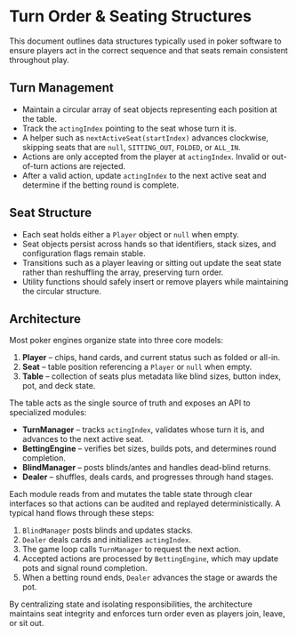 # Turn Order & Seating Structures

This document outlines data structures typically used in poker software to ensure players act in the correct sequence and that seats remain consistent throughout play.

## Turn Management

- Maintain a circular array of seat objects representing each position at the table.
- Track the `actingIndex` pointing to the seat whose turn it is.
- A helper such as `nextActiveSeat(startIndex)` advances clockwise, skipping seats that are `null`, `SITTING_OUT`, `FOLDED`, or `ALL_IN`.
- Actions are only accepted from the player at `actingIndex`. Invalid or out-of-turn actions are rejected.
- After a valid action, update `actingIndex` to the next active seat and determine if the betting round is complete.

## Seat Structure

- Each seat holds either a `Player` object or `null` when empty.
- Seat objects persist across hands so that identifiers, stack sizes, and configuration flags remain stable.
- Transitions such as a player leaving or sitting out update the seat state rather than reshuffling the array, preserving turn order.
- Utility functions should safely insert or remove players while maintaining the circular structure.

## Architecture

Most poker engines organize state into three core models:

1. **Player** – chips, hand cards, and current status such as folded or all-in.
2. **Seat** – table position referencing a `Player` or `null` when empty.
3. **Table** – collection of seats plus metadata like blind sizes, button index, pot, and deck state.

The table acts as the single source of truth and exposes an API to specialized modules:

- **TurnManager** – tracks `actingIndex`, validates whose turn it is, and advances to the next active seat.
- **BettingEngine** – verifies bet sizes, builds pots, and determines round completion.
- **BlindManager** – posts blinds/antes and handles dead-blind returns.
- **Dealer** – shuffles, deals cards, and progresses through hand stages.

Each module reads from and mutates the table state through clear interfaces so that actions can be audited and replayed deterministically. A typical hand flows through these steps:

1. `BlindManager` posts blinds and updates stacks.
2. `Dealer` deals cards and initializes `actingIndex`.
3. The game loop calls `TurnManager` to request the next action.
4. Accepted actions are processed by `BettingEngine`, which may update pots and signal round completion.
5. When a betting round ends, `Dealer` advances the stage or awards the pot.

By centralizing state and isolating responsibilities, the architecture maintains seat integrity and enforces turn order even as players join, leave, or sit out.

